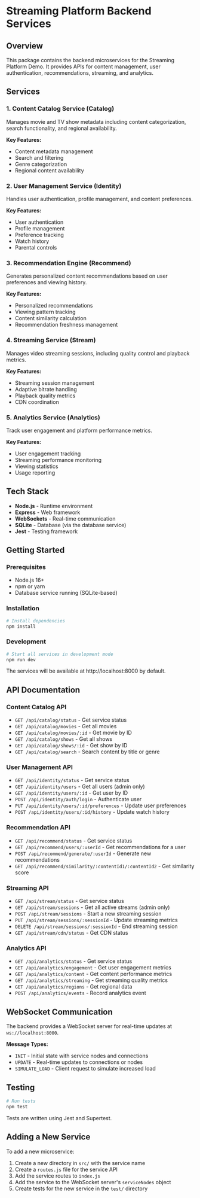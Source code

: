 # Streaming Platform Backend Services

## Overview

This package contains the backend microservices for the Streaming Platform Demo. It provides APIs for content management, user authentication, recommendations, streaming, and analytics.

## Services

### 1. Content Catalog Service (Catalog)

Manages movie and TV show metadata including content categorization, search functionality, and regional availability.

**Key Features:**
- Content metadata management
- Search and filtering
- Genre categorization
- Regional content availability

### 2. User Management Service (Identity)

Handles user authentication, profile management, and content preferences.

**Key Features:**
- User authentication
- Profile management
- Preference tracking
- Watch history
- Parental controls

### 3. Recommendation Engine (Recommend)

Generates personalized content recommendations based on user preferences and viewing history.

**Key Features:**
- Personalized recommendations
- Viewing pattern tracking
- Content similarity calculation
- Recommendation freshness management

### 4. Streaming Service (Stream)

Manages video streaming sessions, including quality control and playback metrics.

**Key Features:**
- Streaming session management
- Adaptive bitrate handling
- Playback quality metrics
- CDN coordination

### 5. Analytics Service (Analytics)

Track user engagement and platform performance metrics.

**Key Features:**
- User engagement tracking
- Streaming performance monitoring
- Viewing statistics
- Usage reporting

## Tech Stack

- **Node.js** - Runtime environment
- **Express** - Web framework
- **WebSockets** - Real-time communication
- **SQLite** - Database (via the database service)
- **Jest** - Testing framework

## Getting Started

### Prerequisites

- Node.js 16+
- npm or yarn
- Database service running (SQLite-based)

### Installation

```bash
# Install dependencies
npm install
```

### Development

```bash
# Start all services in development mode
npm run dev
```

The services will be available at http://localhost:8000 by default.

## API Documentation

### Content Catalog API

- `GET /api/catalog/status` - Get service status
- `GET /api/catalog/movies` - Get all movies
- `GET /api/catalog/movies/:id` - Get movie by ID
- `GET /api/catalog/shows` - Get all shows
- `GET /api/catalog/shows/:id` - Get show by ID
- `GET /api/catalog/search` - Search content by title or genre

### User Management API

- `GET /api/identity/status` - Get service status
- `GET /api/identity/users` - Get all users (admin only)
- `GET /api/identity/users/:id` - Get user by ID
- `POST /api/identity/auth/login` - Authenticate user
- `PUT /api/identity/users/:id/preferences` - Update user preferences
- `POST /api/identity/users/:id/history` - Update watch history

### Recommendation API

- `GET /api/recommend/status` - Get service status
- `GET /api/recommend/users/:userId` - Get recommendations for a user
- `POST /api/recommend/generate/:userId` - Generate new recommendations
- `GET /api/recommend/similarity/:contentId1/:contentId2` - Get similarity score

### Streaming API

- `GET /api/stream/status` - Get service status
- `GET /api/stream/sessions` - Get all active streams (admin only)
- `POST /api/stream/sessions` - Start a new streaming session
- `PUT /api/stream/sessions/:sessionId` - Update streaming metrics
- `DELETE /api/stream/sessions/:sessionId` - End streaming session
- `GET /api/stream/cdn/status` - Get CDN status

### Analytics API

- `GET /api/analytics/status` - Get service status
- `GET /api/analytics/engagement` - Get user engagement metrics
- `GET /api/analytics/content` - Get content performance metrics
- `GET /api/analytics/streaming` - Get streaming quality metrics
- `GET /api/analytics/regions` - Get regional data
- `POST /api/analytics/events` - Record analytics event

## WebSocket Communication

The backend provides a WebSocket server for real-time updates at `ws://localhost:8000`.

**Message Types:**

- `INIT` - Initial state with service nodes and connections
- `UPDATE` - Real-time updates to connections or nodes
- `SIMULATE_LOAD` - Client request to simulate increased load

## Testing

```bash
# Run tests
npm test
```

Tests are written using Jest and Supertest.

## Adding a New Service

To add a new microservice:

1. Create a new directory in `src/` with the service name
2. Create a `routes.js` file for the service API
3. Add the service routes to `index.js`
4. Add the service to the WebSocket server's `serviceNodes` object
5. Create tests for the new service in the `test/` directory